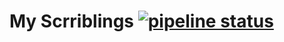 # My Scrriblings [![pipeline status](https://gitlab.com/kiranm516/kiranm516.gitlab.io/badges/master/pipeline.svg)](https://gitlab.com/kiranm516/kiranm516.gitlab.io/commits/master)

